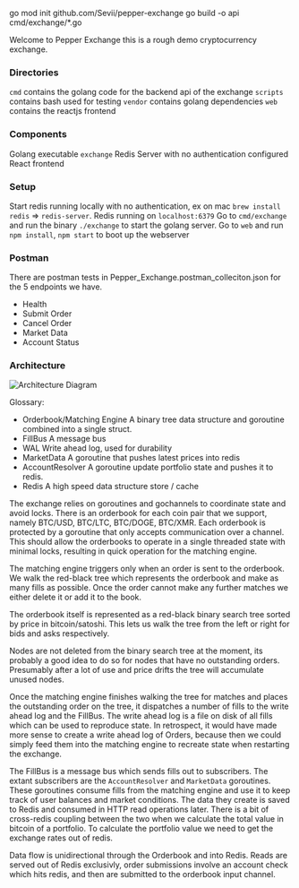 go mod init github.com/Sevii/pepper-exchange
go build -o api cmd/exchange/*.go


Welcome to Pepper Exchange this is a rough demo cryptocurrency exchange. 

### Directories ###

`cmd` contains the golang code for the backend api of the exchange
`scripts` contains bash used for testing
`vendor` contains golang dependencies
`web` contains the reactjs frontend

### Components ###

Golang executable `exchange`
Redis Server with no authentication configured
React frontend


### Setup ###
Start redis running locally with no authentication, ex on mac `brew install redis` => `redis-server`.
Redis running on `localhost:6379` 
Go to `cmd/exchange` and run the binary `./exchange` to start the golang server.
Go to `web` and run `npm install`, `npm start` to boot up the webserver

### Postman ###
There are postman tests in Pepper_Exchange.postman_colleciton.json for the 5 endpoints we have.
* Health
* Submit Order
* Cancel Order
* Market Data
* Account Status

### Architecture ###
![Architecture Diagram](Architecture.png)

Glossary:
* Orderbook/Matching Engine   A binary tree data structure and goroutine combined into a single struct.
* FillBus 					A message bus
* WAL							Write ahead log, used for durability
* MarketData					A goroutine that pushes latest prices into redis
* AccountResolver				A goroutine update portfolio state and pushes it to redis.
* Redis						A high speed data structure store / cache


The exchange relies on goroutines and gochannels to coordinate state and avoid locks. There is an orderbook for each coin pair that we support, namely BTC/USD, BTC/LTC, BTC/DOGE, BTC/XMR. Each orderbook is protected by a goroutine that only accepts communication over a channel. This should allow the orderbooks to operate in a single threaded state with minimal locks, resulting in quick operation for the matching engine. 

The matching engine triggers only when an order is sent to the orderbook. We walk the red-black tree which represents the orderbook and make as many fills as possible. Once the order cannot make any further matches we either delete it or add it to the book. 

The orderbook itself is represented as a red-black binary search tree sorted by price in bitcoin/satoshi. This lets us walk the tree from the left or right for bids and asks respectively. 

Nodes are not deleted from the binary search tree at the moment, its probably a good idea to do so for nodes that have no outstanding orders. Presumably after a lot of use and price drifts the tree will accumulate unused nodes. 

Once the matching engine finishes walking the tree for matches and places the outstanding order on the tree, it dispatches a number of fills to the write ahead log and the FillBus. The write ahead log is a file on disk of all fills which can be used to reproduce state. In retrospect, it would have made more sense to create a write ahead log of Orders, because then we could simply feed them into the matching engine to recreate state when restarting the exchange. 

The FillBus is a message bus which sends fills out to subscribers. The extant subscribers are the `AccountResolver` and `MarketData` goroutines. These goroutines consume fills from the matching engine and use it to keep track of user balances and market conditions. The data they create is saved to Redis and consumed in HTTP read operations later. There is a bit of cross-redis coupling between the two when we calculate the total value in bitcoin of a portfolio. To calculate the portfolio value we need to get the exchange rates out of redis. 

Data flow is unidirectional through the Orderbook and into Redis. Reads are served out of Redis exclusivly, order submissions involve an account check which hits redis, and then are submitted to the orderbook input channel. 




